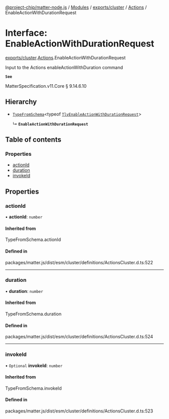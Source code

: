 [@project-chip/matter-node.js](../README.md) / [Modules](../modules.md) / [exports/cluster](../modules/exports_cluster.md) / [Actions](../modules/exports_cluster.Actions.md) / EnableActionWithDurationRequest

# Interface: EnableActionWithDurationRequest

[exports/cluster](../modules/exports_cluster.md).[Actions](../modules/exports_cluster.Actions.md).EnableActionWithDurationRequest

Input to the Actions enableActionWithDuration command

**`See`**

MatterSpecification.v11.Core § 9.14.6.10

## Hierarchy

- [`TypeFromSchema`](../modules/exports_tlv.md#typefromschema)\<typeof [`TlvEnableActionWithDurationRequest`](../modules/exports_cluster.Actions.md#tlvenableactionwithdurationrequest)\>

  ↳ **`EnableActionWithDurationRequest`**

## Table of contents

### Properties

- [actionId](exports_cluster.Actions.EnableActionWithDurationRequest.md#actionid)
- [duration](exports_cluster.Actions.EnableActionWithDurationRequest.md#duration)
- [invokeId](exports_cluster.Actions.EnableActionWithDurationRequest.md#invokeid)

## Properties

### actionId

• **actionId**: `number`

#### Inherited from

TypeFromSchema.actionId

#### Defined in

packages/matter.js/dist/esm/cluster/definitions/ActionsCluster.d.ts:522

___

### duration

• **duration**: `number`

#### Inherited from

TypeFromSchema.duration

#### Defined in

packages/matter.js/dist/esm/cluster/definitions/ActionsCluster.d.ts:524

___

### invokeId

• `Optional` **invokeId**: `number`

#### Inherited from

TypeFromSchema.invokeId

#### Defined in

packages/matter.js/dist/esm/cluster/definitions/ActionsCluster.d.ts:523
